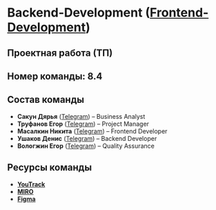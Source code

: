 # Backend-Development ([Frontend-Development](https://github.com/nmasalkin/Frontend-Development))

## Проектная работа (ТП)

## Номер команды: 8.4

## Состав команды
- **Сакун Дярья** ([Telegram](https://t.me/daryasakun)) – Business Analyst
- **Труфанов Егор** ([Telegram](https://t.me/u0nkis)) – Project Manager
- **Масалкин Никита** ([Telegram](https://t.me/el_nikitinho)) – Frontend Developer
- **Ушаков Денис** ([Telegram](https://t.me/deUshakov)) – Backend Developer
- **Вологжин Егор** ([Telegram](https://t.me/eguarchik)) – Quality Assurance

## Ресурсы команды
- [**YouTrack**](https://tp-project.youtrack.cloud/dashboard?id=213-2)
- [**MIRO**](https://miro.com/app/board/uXjVIaDbFEI=/)
- [**Figma**](https://www.figma.com/design/F01e7qHR0zD706sozrB7Nu/Programming-technology)

